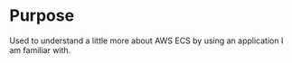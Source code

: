 # Purpose

Used to understand a little more about AWS ECS by using an application I am familiar with.
